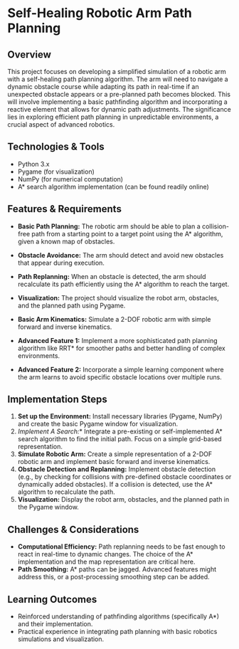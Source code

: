 # Self-Healing Robotic Arm Path Planning

## Overview
This project focuses on developing a simplified simulation of a robotic arm with a self-healing path planning algorithm. The arm will need to navigate a dynamic obstacle course while adapting its path in real-time if an unexpected obstacle appears or a pre-planned path becomes blocked. This will involve implementing a basic pathfinding algorithm and incorporating a reactive element that allows for dynamic path adjustments.  The significance lies in exploring efficient path planning in unpredictable environments, a crucial aspect of advanced robotics.

## Technologies & Tools
- Python 3.x
- Pygame (for visualization)
- NumPy (for numerical computation)
- A* search algorithm implementation (can be found readily online)

## Features & Requirements
- **Basic Path Planning:** The robotic arm should be able to plan a collision-free path from a starting point to a target point using the A* algorithm, given a known map of obstacles.
- **Obstacle Avoidance:**  The arm should detect and avoid new obstacles that appear during execution.
- **Path Replanning:** When an obstacle is detected, the arm should recalculate its path efficiently using the A* algorithm to reach the target.
- **Visualization:** The project should visualize the robot arm, obstacles, and the planned path using Pygame.
- **Basic Arm Kinematics:** Simulate a 2-DOF robotic arm with simple forward and inverse kinematics.

- **Advanced Feature 1:** Implement a more sophisticated path planning algorithm like RRT* for smoother paths and better handling of complex environments.
- **Advanced Feature 2:** Incorporate a simple learning component where the arm learns to avoid specific obstacle locations over multiple runs.

## Implementation Steps
1. **Set up the Environment:** Install necessary libraries (Pygame, NumPy) and create the basic Pygame window for visualization.
2. **Implement A* Search:** Integrate a pre-existing or self-implemented A* search algorithm to find the initial path.  Focus on a simple grid-based representation.
3. **Simulate Robotic Arm:**  Create a simple representation of a 2-DOF robotic arm and implement basic forward and inverse kinematics.
4. **Obstacle Detection and Replanning:**  Implement obstacle detection (e.g., by checking for collisions with pre-defined obstacle coordinates or dynamically added obstacles). If a collision is detected, use the A* algorithm to recalculate the path.
5. **Visualization:**  Display the robot arm, obstacles, and the planned path in the Pygame window.

## Challenges & Considerations
- **Computational Efficiency:**  Path replanning needs to be fast enough to react in real-time to dynamic changes.  The choice of the A* implementation and the map representation are critical here.
- **Path Smoothing:**  A* paths can be jagged. Advanced features might address this, or a post-processing smoothing step can be added.


## Learning Outcomes
- Reinforced understanding of pathfinding algorithms (specifically A*) and their implementation.
- Practical experience in integrating path planning with basic robotics simulations and visualization.

